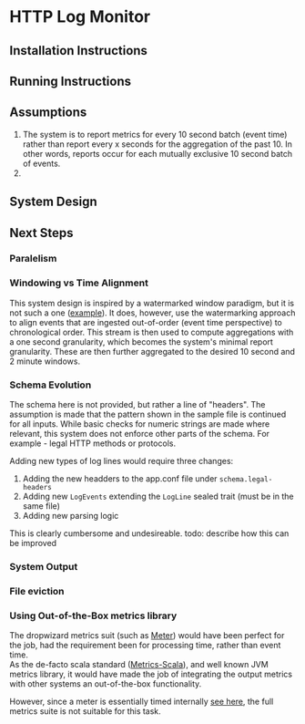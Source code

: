 # HTTP Log Monitor

## Installation Instructions


## Running Instructions

## Assumptions
1. The system is to report metrics for every 10 second batch (event time)
rather than report every x seconds for the aggregation of the past 10. 
In other words, reports occur for each mutually exclusive 10 second batch of events. 
1. 

## System Design



## Next Steps

### Paralelism

### Windowing vs Time Alignment
This system design is inspired by a watermarked window paradigm, 
but it is not such a one ([example](https://gist.github.com/adamw/3803e2361daae5bdc0ba097a60f2d554)).
It does, however, use the watermarking approach to align events that 
are ingested out-of-order (event time perspective) to chronological order.
This stream is then used to compute aggregations with a one second granularity, 
which becomes the system's minimal report granularity. These are then
further aggregated to the desired 10 second and 2 minute windows.

### Schema Evolution
The schema here is not provided, but rather a line of "headers". The assumption is made that the pattern shown in the 
sample file is continued for all inputs. While basic checks for numeric strings are made where relevant, this system
does not enforce other parts of the schema. For example - legal HTTP methods or protocols.

Adding new types of log lines would require three changes:
1. Adding the new headders to the app.conf file under `schema.legal-headers`
1. Adding new `LogEvents` extending the `LogLine` sealed trait (must be in the same file)
1. Adding new parsing logic

This is clearly cumbersome and undesireable. 
todo: describe how this can be improved

### System Output

### File eviction

### Using Out-of-the-Box metrics library
The dropwizard metrics suit (such as [Meter](https://github.com/erikvanoosten/metrics-scala/blob/master/docs/Manual.md#meters)) would have
been perfect for the job, had the requirement been for processing 
time, rather than event time.  
As the de-facto scala standard ([Metrics-Scala](https://index.scala-lang.org/erikvanoosten/metrics-scala/metrics-scala/4.0.0?target=_2.12)), and well known JVM metrics
library, it would have made the job of integrating the output metrics
with other systems an out-of-the-box functionality. 
 
However, since a meter is essentially timed internally [see here](https://github.com/dropwizard/metrics/blob/0313a104bf785e87d7d14a18a82026225304c402/metrics-core/src/main/java/com/codahale/metrics/Meter.java#L68), the full metrics suite is 
not suitable for this task. 